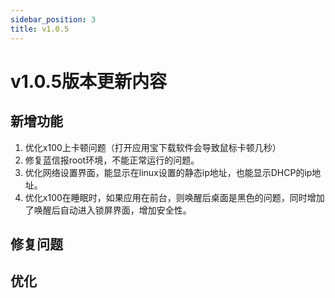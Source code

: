 ```yaml
---
sidebar_position: 3
title: v1.0.5
---
```


# v1.0.5版本更新内容

## 新增功能

1. 优化x100上卡顿问题（打开应用宝下载软件会导致鼠标卡顿几秒）
2. 修复蓝信报root环境，不能正常运行的问题。
3. 优化网络设置界面，能显示在linux设置的静态ip地址，也能显示DHCP的ip地址。
4. 优化x100在睡眠时，如果应用在前台，则唤醒后桌面是黑色的问题，同时增加了唤醒后自动进入锁屏界面，增加安全性。

## 修复问题

## 优化
